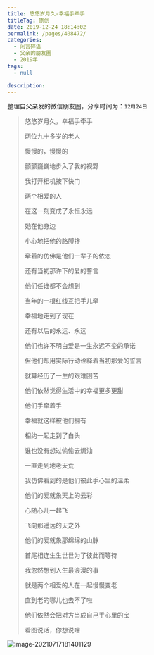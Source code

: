 ```yaml
---
title: 悠悠岁月久-幸福手牵手
titleTag: 原创
date: 2019-12-24 18:14:02
permalink: /pages/408472/
categories: 
  - 闲言碎语
  - 父亲的朋友圈
  - 2019年
tags: 
  - null

description: 
---
```

整理自父亲发的微信朋友圈，分享时间为：`12月24日`



> 悠悠岁月久，幸福手牵手
>
> 
>
> 两位九十多岁的老人
>
> 慢慢的，慢慢的
>
> 颤颤巍巍地步入了我的视野
>
> 我打开相机按下快门
>
> 两个相爱的人
>
> 在这一刻变成了永恒永远
>
> 她在他身边
>
> 小心地把他的胳膊搀
>
> 牵着的仿佛是他们一辈子的依恋
>
> 还有当初那许下的爱的誓言
>
> 
>
> 
>
> 他们任谁都不会想到
>
> 当年的一根红线互把手儿牵
>
> 幸福地走到了现在
>
> 还有以后的永远、永远
>
> 他们也许不明白爱是一生永远不变的承诺
>
> 但他们却用实际行动诠释着当初那爱的誓言
>
> 就算经历了一生的艰难困苦
>
> 他们依然觉得生活中的幸福更多更甜
>
> 
>
> 
>
> 他们手牵着手
>
> 幸福就这样被他们拥有
>
> 相约一起走到了白头
>
> 谁也没有想过偷偷去焗油
>
> 一直走到地老天荒
>
> 我仿佛看到的是他们彼此手心里的温柔
>
> 
>
> 
>
> 他们的爱就象天上的云彩
>
> 心随心儿一起飞
>
> 飞向那遥远的天之外
>
> 他们的爱就象那绵绵的山脉
>
> 首尾相连生生世世为了彼此而等待
>
> 我忽然想到人生最浪漫的事
>
> 就是两个相爱的人在一起慢慢变老
>
> 直到老的哪儿也去不了啦
>
> 他们依然会把对方当成自己手心里的宝
>
> 
>
> 
>
> 看图说话，你想说啥

![image-20210717181401129](http://t.eryajf.net/imgs/2021/09/d1253af3de3347ac.jpg)

